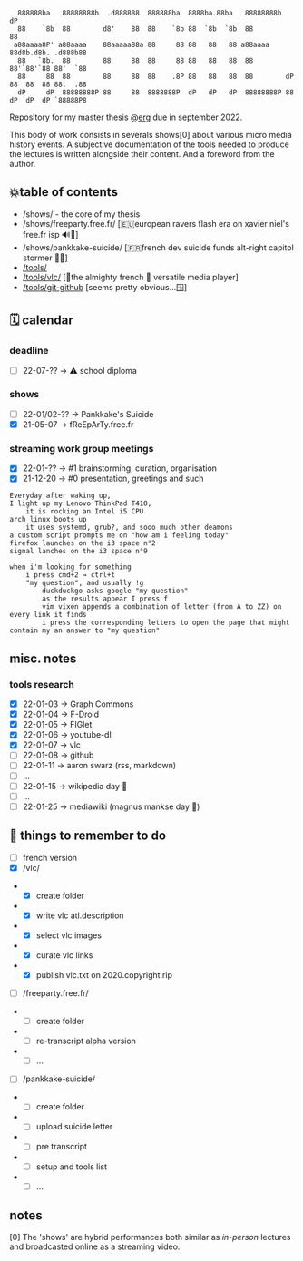 ```  
  888888ba   88888888b  .d888888  888888ba  8888ba.88ba   88888888b                     dP 
  88    `8b  88        d8'    88  88    `8b 88  `8b  `8b  88                            88 
 a88aaaa8P' a88aaaa    88aaaaa88a 88     88 88   88   88 a88aaaa       88d8b.d8b. .d888b88 
  88   `8b.  88        88     88  88     88 88   88   88  88           88'`88'`88 88'  `88 
  88     88  88        88     88  88    .8P 88   88   88  88        dP 88  88  88 88.  .88 
  dP     dP  88888888P 88     88  8888888P  dP   dP   dP  88888888P 88 dP  dP  dP `88888P8 
```

Repository for my master thesis @[erg](https://erg.be) due in september 2022.

This body of work consists in severals shows[0] about various micro media history events. A subjective documentation of the tools needed to produce the lectures is written alongside their content. And a foreword from the author.

## 💥table of contents

* /shows/ - the core of my thesis
* /shows/freeparty.free.fr/ [🇪🇺european ravers flash era on xavier niel's free.fr isp 🔊🧯]
* /shows/pankkake-suicide/ [🇫🇷french dev suicide funds alt-right capitol stormer 🤔🤮]
* [/tools/](https://github.com/copyrip/README.md/tree/master/tools/)
* [/tools/vlc/](https://github.com/copyrip/README.md/tree/master/tools/vlc) [🚧the almighty french 🐓 versatile media player]
* [/tools/git-github](https://github.com/copyrip/README.md/tree/master/tools/git-github) [seems pretty obvious...🪟]


## 🗓️ calendar
### deadline
* [ ] 22-07-?? → ⚠️ school diploma
### shows
* [ ] 22-01/02-?? → Pankkake's Suicide
* [x] 21-05-07 → fReEpArTy.free.fr
### streaming work group meetings
* [x] 22-01-?? → #1 brainstorming, curation, organisation
* [x] 21-12-20 → #0 presentation, greetings and such 

```
Everyday after waking up,
I light up my Lenovo ThinkPad T410,
    it is rocking an Intel i5 CPU
arch linux boots up
    it uses systemd, grub?, and sooo much other deamons
a custom script prompts me on "how am i feeling today"
firefox launches on the i3 space n°2
signal lanches on the i3 space n°9

when i'm looking for something
    i press cmd+2 → ctrl+t
    "my question", and usually !g
        duckduckgo asks google "my question"
        as the results appear I press f
        vim vixen appends a combination of letter (from A to ZZ) on every link it finds
        i press the corresponding letters to open the page that might contain my an answer to "my question"
```

## misc. notes

### tools research
* [x] 22-01-03 → Graph Commons
* [x] 22-01-04 → F-Droid
* [x] 22-01-05 → FIGlet
* [x] 22-01-06 → youtube-dl
* [x] 22-01-07 → vlc
* [ ] 22-01-08 → github
* [ ] 22-01-11 → aaron swarz (rss, markdown)
* [ ] ...
* [ ] 22-01-15 → wikipedia day 🎉
* [ ] ...
* [ ] 22-01-25 → mediawiki (magnus mankse day 🎉)

## 🧠 things to remember to do
* [ ] french version
* [x] /vlc/
* * [x] create folder
* * [x] write vlc atl.description
* * [x] select vlc images
* * [x] curate vlc links
* * [x] publish vlc.txt on 2020.copyright.rip
* [ ] /freeparty.free.fr/
* * [ ] create folder
* * [ ] re-transcript alpha version
* * [ ] ... 
* [ ] /pankkake-suicide/
* * [ ] create folder
* * [ ] upload suicide letter
* * [ ] pre transcript
* * [ ] setup and tools list
* * [ ] ...

## notes
[0] The 'shows' are hybrid performances both similar as *in-person* lectures and broadcasted online as a streaming video.
